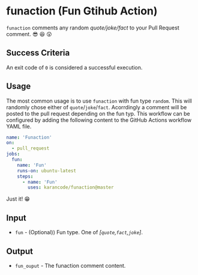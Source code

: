 # funaction (Fun Gtihub Action)
`funaction` comments any random _quote/joke/fact_ to your Pull Request comment. :sunglasses: :laughing: :astonished:

## Success Criteria
An exit code of `0` is considered a successful execution.

## Usage
The most common usage is to use `funaction` with fun type `random`. This will randomly chose either of `quote`/`joke`/`fact`. Acorrdingly a comment will be posted to the pull request depending on the fun typ. This workflow can be configured by adding the following content to the GitHub Actions workflow YAML file.
```yaml
name: 'Funaction'
on:
  - pull_request
jobs:
  fun:
    name: 'Fun'
    runs-on: ubuntu-latest
    steps:
      - name: 'Fun'
        uses: karancode/funaction@master
```
Just it! :grin:

## Input

* `fun` - (Optional)) Fun type. One of _[`quote`,`fact`,`joke`]_.

## Output

* `fun_ouput` - The funaction comment content.
